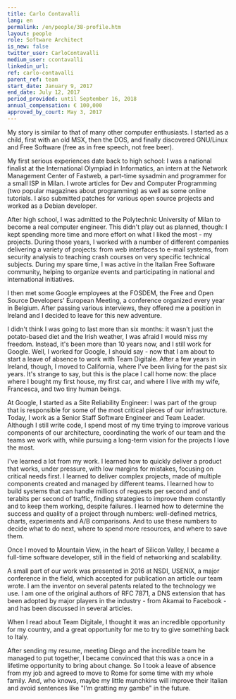 ```yaml
---
title: Carlo Contavalli
lang: en
permalink: /en/people/38-profile.htm
layout: people
role: Software Architect
is_new: false
twitter_user: CarloContavalli
medium_user: ccontavalli
linkedin_url:
ref: carlo-contavalli
parent_ref: team
start_date: January 9, 2017
end_date: July 12, 2017
period_provided: until September 16, 2018
annual_compensation: € 100,000
approved_by_court: May 3, 2017
---
```

My story is similar to that of many other computer enthusiasts. I started as a child, first with an old MSX, then the DOS, and finally discovered GNU/Linux and Free Software (free as in free speech, not free beer).

My first serious experiences date back to high school: I was a national finalist at the International Olympiad in Informatics, an intern at the Network Management Center of Fastweb, a part-time sysadmin and  programmer for a small ISP in Milan. I wrote articles for Dev and Computer Programming (two popular magazines about programming) as well as some online tutorials.  I also submitted patches for various open source projects and worked as a Debian developer.

After high school, I was admitted to the Polytechnic University of Milan to become a real computer engineer. This didn't play out as planned, though: I kept spending more time and more effort on what I liked the most - my projects. During those years, I worked with a number of different companies delivering a variety of projects: from web interfaces to e-mail systems, from security analysis to teaching crash courses on very specific technical subjects. During my spare time, I was active in the Italian Free Software community, helping to organize events and participating in national and international initiatives.

I then met some Google employees at the FOSDEM, the Free and Open Source Developers' European Meeting, a conference organized every year in Belgium. After passing various interviews, they offered me a position in Ireland and I decided to leave for this new adventure.

I didn't think I was going to last more than six months: it wasn't just the potato-based diet and the Irish weather, I was afraid I would miss my freedom. Instead, it's been more than 10 years now, and I still work for Google. Well, I worked for Google, I should say - now that I am about to start a leave of absence to work with Team Digitale. After a few years in Ireland, though, I moved to California, where I've been living for the past six years. It's strange to say, but this is the place I call home now: the place where I bought my first house, my first car, and where I live with my wife, Francesca, and two tiny human beings.

At Google, I started as a Site Reliability Engineer: I was part of the group that is responsible for some of the most critical pieces of our infrastructure. Today, I work as a Senior Staff Software Engineer and Team Leader. Although I still write code, I spend most of my time trying to improve various components of our architecture, coordinating the work of our team and the teams we work with, while pursuing a long-term vision for the projects I love the most.

I've learned a lot from my work. I learned how to quickly deliver a product that works, under pressure, with low margins for mistakes, focusing on critical needs first. I learned to deliver complex projects, made of multiple components created and managed by different teams. I learned how to build systems that can handle millions of requests per second and of terabits per second of traffic, finding strategies to improve them constantly and to keep them working, despite failures. I learned how to determine the success and quality of a project through numbers: well-defined metrics, charts, experiments and A/B comparisons. And to use these numbers to decide what to do next, where to spend more resources, and where to save them.

Once I moved to Mountain View, in the heart of Silicon Valley, I became a full-time software developer, still in the field of networking and scalability.

A small part of our work was presented in 2016 at NSDI, USENIX, a major conference in the field, which accepted for publication an article our team wrote. I am the inventor on several patents related to the technology we use. I am one of the original authors of RFC 7871, a DNS extension that has been adopted by major players in the industry - from Akamai to Facebook - and has been discussed in several articles.

When I read about Team Digitale, I thought it was an incredible opportunity for my country, and a great opportunity for me to try to give something back to Italy.

After sending my resume, meeting Diego and the incredible team he managed to put together, I became convinced that this was a once in a lifetime opportunity to bring about change.
So I took a leave of absence from my job and agreed to move to Rome for some time with my whole family. And, who knows, maybe my little munchkins will improve their Italian and avoid sentences like "I'm gratting my gambe" in the future.

